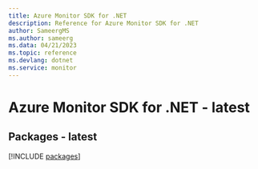 ```yaml
---
title: Azure Monitor SDK for .NET
description: Reference for Azure Monitor SDK for .NET
author: SameergMS
ms.author: sameerg
ms.data: 04/21/2023
ms.topic: reference
ms.devlang: dotnet
ms.service: monitor
---
```

# Azure Monitor SDK for .NET - latest
## Packages - latest
[!INCLUDE [packages](monitor-index.md)]